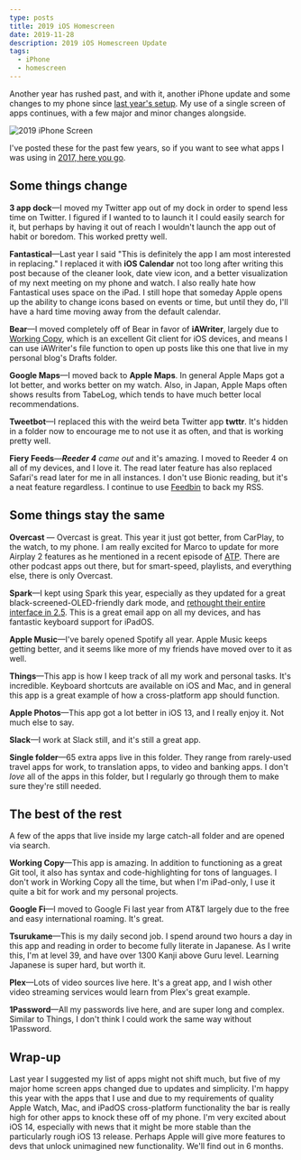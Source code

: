 ```yaml
---
type: posts
title: 2019 iOS Homescreen
date: 2019-11-28
description: 2019 iOS Homescreen Update
tags:
  - iPhone
  - homescreen
---
```


Another year has rushed past, and with it, another iPhone update and some changes to my phone since [last year's setup](https://www.brookshelley.com/blog/2018/12/14/2018-iphone-homescreen-update.html). My use of a single screen of apps continues, with a few major and minor changes alongside.

![2019 iPhone Screen](/photos/2019iphone.jpg)

I've posted these for the past few years, so if you want to see what apps I was using in [2017, here you go](https://medium.com/@brookshelley/2017-homescreen-ac92817eae60).

## Some things change

**3 app dock**—I moved my Twitter app out of my dock in order to spend less time on Twitter. I figured if I wanted to to launch it I could easily search for it, but perhaps by having it out of reach I wouldn't launch the app out of habit or boredom. This worked pretty well.

**Fantastical**—Last year I said "This is definitely the app I am most interested in replacing." I replaced it with **iOS Calendar** not too long after writing this post because of the cleaner look, date view icon, and a better visualization of my next meeting on my phone and watch. I also really hate how Fantastical uses space on the iPad. I still hope that someday Apple opens up the ability to change icons based on events or time, but until they do, I'll have a hard time moving away from the default calendar.

**Bear**—I moved completely off of Bear in favor of **iAWriter**, largely due to [Working Copy](https://workingcopy.app), which is an excellent Git client for iOS devices, and means I can use iAWriter's file function to open up posts like this one that live in my personal blog's Drafts folder.

**Google Maps**—I moved back to **Apple Maps**. In general Apple Maps got a lot better, and works better on my watch. Also, in Japan, Apple Maps often shows results from TabeLog, which tends to have much better local recommendations.

**Tweetbot**—I replaced this with the weird beta Twitter app **twttr**. It's hidden in a folder now to encourage me to not use it as often, and that is working pretty well.

**Fiery Feeds**—***Reeder 4** came out* and it's amazing. I moved to Reeder 4 on all of my devices, and I love it. The read later feature has also replaced Safari's read later for me in all instances. I don't use Bionic reading, but it's a neat feature regardless. I continue to use [Feedbin](https://feedbin.com) to back my RSS.

## Some things stay the same

**Overcast** — Overcast is great. This year it just got better, from CarPlay, to the watch, to my phone. I am really excited for Marco to update for more Airplay 2 features as he mentioned in a recent episode of [ATP](https://atp.fm/episodes/352). There are other podcast apps out there, but for smart-speed, playlists, and everything else, there is only Overcast.

**Spark**—I kept using Spark this year, especially as they updated for a great black-screened-OLED-friendly dark mode, and [rethought their entire interface in 2.5](https://sparkmailapp.com/blog/new-design-dark-mode-ios13). This is a great email app on all my devices, and has fantastic keyboard support for iPadOS.

**Apple Music**—I've barely opened Spotify all year. Apple Music keeps getting better, and it seems like more of my friends have moved over to it as well.

**Things**—This app is how I keep track of all my work and personal tasks. It's incredible. Keyboard shortcuts are available on iOS and Mac, and in general this app is a great example of how a cross-platform app should function.

**Apple Photos**—This app got a lot better in iOS 13, and I really enjoy it. Not much else to say.

**Slack**—I work at Slack still, and it's still a great app.

**Single folder**—65 extra apps live in this folder. They range from rarely-used travel apps for work, to translation apps, to video and banking apps. I don't _love_ all of the apps in this folder, but I regularly go through them to make sure they're still needed.

## The best of the rest

A few of the apps that live inside my large catch-all folder and are opened via search.

**Working Copy**—This app is amazing. In addition to functioning as a great Git tool, it also has syntax and code-highlighting for tons of languages. I don't work in Working Copy all the time, but when I'm iPad-only, I use it quite a bit for work and my personal projects.

**Google Fi**—I moved to Google Fi last year from AT&T largely due to the free and easy international roaming. It's great.

**Tsurukame**—This is my daily second job. I spend around two hours a day in this app and reading in order to become fully literate in Japanese. As I write this, I'm at level 39, and have over 1300 Kanji above Guru level. Learning Japanese is super hard, but worth it.

**Plex**—Lots of video sources live here. It's a great app, and I wish other video streaming services would learn from Plex's great example.

**1Password**—All my passwords live here, and are super long and complex. Similar to Things, I don't think I could work the same way without 1Password.

## Wrap-up

Last year I suggested my list of apps might not shift much, but five of my major home screen apps changed due to updates and simplicity. I'm happy this year with the apps that I use and due to my requirements of quality Apple Watch, Mac, and iPadOS cross-platform functionality the bar is really high for other apps to knock these off of my phone. I'm very excited about iOS 14, especially with news that it might be more stable than the particularly rough iOS 13 release. Perhaps Apple will give more features to devs that unlock unimagined new functionality. We'll find out in 6 months.
